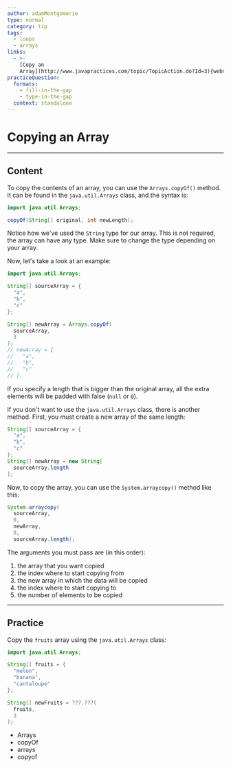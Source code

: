 ```yaml
---
author: adamMontgomerie
type: normal
category: tip
tags:
  - loops
  - arrays
links:
  - >-
    [Copy an
    Array](http://www.javapractices.com/topic/TopicAction.do?Id=3){website}
practiceQuestion:
  formats:
    - fill-in-the-gap
    - type-in-the-gap
  context: standalone
---
```


# Copying an Array


---

## Content

To copy the contents of an array, you can use the `Arrays.copyOf()` method. It can be found in the `java.util.Arrays` class, and the syntax is:

```java
import java.util.Arrays;

copyOf(String[] original, int newLength);
```

Notice how we've used the `String` type for our array. This is not required, the array can have any type. Make sure to change the type depending on your array.

Now, let's take a look at an example:

```java
import java.util.Arrays;

String[] sourceArray = {
  "a",
  "b",
  "c"
};

String[] newArray = Arrays.copyOf(
  sourceArray,
  3
);
// newArray = {
//   "a",
//   "b",
//   "c"
// };
```

If you specify a length that is bigger than the original array, all the extra elements will be padded with false (`null` or `0`).

If you don't want to use the `java.util.Arrays` class, there is another method. First, you must create a new array of the same length:

```java
String[] sourceArray = {
  "a",
  "b",
  "c"
};
String[] newArray = new String[
  sourceArray.length
];
```

Now, to copy the array, you can use the `System.arraycopy()` method like this:

```java
System.arraycopy(
  sourceArray, 
  0,
  newArray,
  0, 
  sourceArray.length);
```

The arguments you must pass are (in this order):

1. the array that you want copied
2. the index where to start copying from
3. the new array in which the data will be copied
4. the index where to start copying to
5. the number of elements to be copied


---

## Practice

Copy the `fruits` array using the `java.util.Arrays` class:

```java
import java.util.Arrays;

String[] fruits = {
  "melon",
  "banana",
  "cantaloupe"
};

String[] newFruits = ???.???(
  fruits,
  3
);
```

- Arrays
- copyOf
- arrays
- copyof
